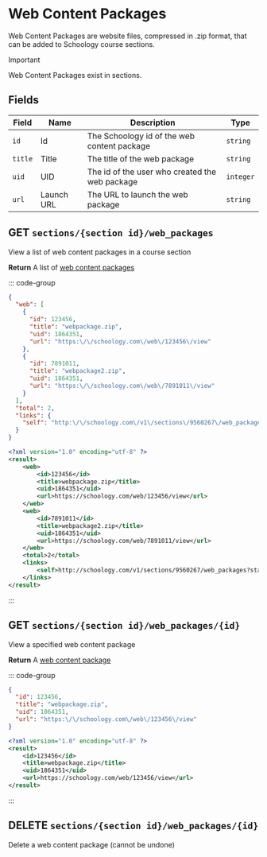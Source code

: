 # Web Content Packages

Web Content Packages are website files, compressed in .zip format, that can be added to Schoology course sections.

> [!IMPORTANT]
> Web Content Packages exist in sections.

## Fields

| Field   | Name       | Description                                    | Type      |
| ------- | ---------- | ---------------------------------------------- | --------- |
| `id`    | Id         | The Schoology id of the web content package    | `string`  |
| `title` | Title      | The title of the web package                   | `string`  |
| `uid`   | UID        | The id of the user who created the web package | `integer` |
| `url`   | Launch URL | The URL to launch the web package              | `string`  |

## GET `sections/{section id}/web_packages`

View a list of web content packages in a course section

**Return** A list of [web content packages](#fields)

::: code-group

```json [JSON]
{
  "web": [
    {
      "id": 123456,
      "title": "webpackage.zip",
      "uid": 1864351,
      "url": "https:\/\/schoology.com\/web\/123456\/view"
    },
    {
      "id": 7891011,
      "title": "webpackage2.zip",
      "uid": 1864351,
      "url": "https:\/\/schoology.com\/web\/7891011\/view"
    }
  ],
  "total": 2,
  "links": {
    "self": "http:\/\/schoology.com\/v1\/sections\/9560267\/web_packages?start=0&limit=20"
  }
}
```

```xml [XML]
<?xml version="1.0" encoding="utf-8" ?>
<result>
	<web>
		<id>123456</id>
		<title>webpackage.zip</title>
		<uid>1864351</uid>
		<url>https://schoology.com/web/123456/view</url>
	</web>
	<web>
		<id>7891011</id>
		<title>webpackage2.zip</title>
		<uid>1864351</uid>
		<url>https://schoology.com/web/7891011/view</url>
	</web>
	<total>2</total>
	<links>
		<self>http://schoology.com/v1/sections/9560267/web_packages?start=0&amp;limit=20</self>
	</links>
</result>
```

:::

## GET `sections/{section id}/web_packages/{id}`

View a specified web content package

**Return** A [web content package](#fields)

::: code-group

```json [JSON]
{
  "id": 123456,
  "title": "webpackage.zip",
  "uid": 1864351,
  "url": "https:\/\/schoology.com\/web\/123456\/view"
}
```

```xml [XML]
<?xml version="1.0" encoding="utf-8" ?>
<result>
	<id>123456</id>
	<title>webpackage.zip</title>
	<uid>1864351</uid>
	<url>https://schoology.com/web/123456/view</url>
</result>
```

:::

## DELETE `sections/{section id}/web_packages/{id}`

Delete a web content package (cannot be undone)
